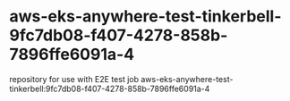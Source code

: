 # aws-eks-anywhere-test-tinkerbell-9fc7db08-f407-4278-858b-7896ffe6091a-4
repository for use with E2E test job aws-eks-anywhere-test-tinkerbell:9fc7db08-f407-4278-858b-7896ffe6091a-4
